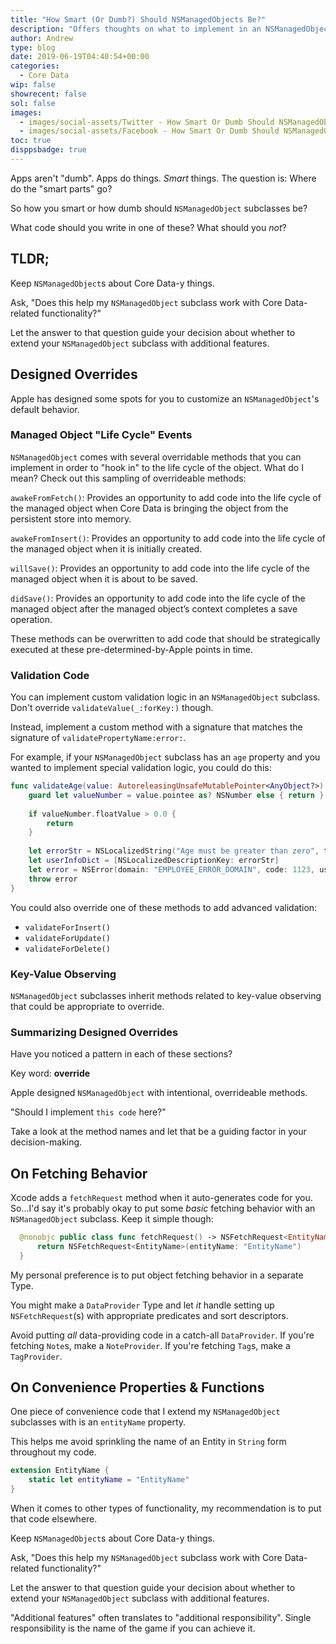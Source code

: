 ```yaml
---
title: "How Smart (Or Dumb?) Should NSManagedObjects Be?"
description: "Offers thoughts on what to implement in an NSManagedObject subclass."
author: Andrew
type: blog
date: 2019-06-19T04:40:54+00:00
categories:
  - Core Data
wip: false
showrecent: false
sol: false
images:
  - images/social-assets/Twitter - How Smart Or Dumb Should NSManagedObjects Be.png
  - images/social-assets/Facebook - How Smart Or Dumb Should NSManagedObjects Be.png
toc: true
disppsbadge: true
---
```


Apps aren't "dumb".  Apps do things.  *Smart* things.  The question is:  Where do the "smart parts" go?

So how you smart or how dumb should `NSManagedObject` subclasses be?

What code should you write in one of these? What should you *not*?

## TLDR;
Keep `NSManagedObject`s about Core Data-y things.  

Ask, "Does this help my `NSManagedObject` subclass work with Core Data-related functionality?"  

Let the answer to that question guide your decision about whether to extend your `NSManagedObject` subclass with additional features.

## Designed Overrides
Apple has designed some spots for you to customize an `NSManagedObject`'s default behavior.

### Managed Object "Life Cycle" Events
`NSManagedObject` comes with several overridable methods that you can implement in order to "hook in" to the life cycle of the object.  What do I mean?  Check out this sampling of overrideable methods:

`awakeFromFetch()`: Provides an opportunity to add code into the life cycle of the managed object when Core Data is bringing the object from the persistent store into memory.

`awakeFromInsert()`: Provides an opportunity to add code into the life cycle of the managed object when it is initially created.

`willSave()`: Provides an opportunity to add code into the life cycle of the managed object when it is about to be saved.

`didSave()`: Provides an opportunity to add code into the life cycle of the managed object after the managed object’s context completes a save operation.

These methods can be overwritten to add code that should be strategically executed at these pre-determined-by-Apple points in time.

### Validation Code
You can implement custom validation logic in an `NSManagedObject` subclass.  Don't override `validateValue(_:forKey:)` though.

Instead, implement a custom method with a signature that matches the signature of `validatePropertyName:error:`.

For example, if your `NSManagedObject` subclass has an `age` property and you wanted to implement special validation logic, you could do this:

```swift
func validateAge(value: AutoreleasingUnsafeMutablePointer<AnyObject?>) throws {
    guard let valueNumber = value.pointee as? NSNumber else { return }
    
    if valueNumber.floatValue > 0.0 {
        return
    }
    
    let errorStr = NSLocalizedString("Age must be greater than zero", tableName: "Employee", comment: "validation: zero age error")
    let userInfoDict = [NSLocalizedDescriptionKey: errorStr]
    let error = NSError(domain: "EMPLOYEE_ERROR_DOMAIN", code: 1123, userInfo: userInfoDict)
    throw error
}
```

You could also override one of these methods to add advanced validation:

* `validateForInsert()`
* `validateForUpdate()`
* `validateForDelete()`

### Key-Value Observing
`NSManagedObject` subclasses inherit methods related to key-value observing that could be appropriate to override.

### Summarizing Designed Overrides
Have you noticed a pattern in each of these sections?

Key word:  **override**

Apple designed `NSManagedObject` with intentional, overrideable methods.  

"Should I implement `this code` here?"  

Take a look at the method names and let that be a guiding factor in your decision-making.  

## On Fetching Behavior

Xcode adds a `fetchRequest` method when it auto-generates code for you.  So...I'd say it's probably okay to put some *basic* fetching behavior with an `NSManagedObject` subclass.  Keep it simple though:

```swift
  @nonobjc public class func fetchRequest() -> NSFetchRequest<EntityName> {
      return NSFetchRequest<EntityName>(entityName: "EntityName")
  }
```

My personal preference is to put object fetching behavior in a separate Type.

You might make a `DataProvider` Type and let *it* handle setting up `NSFetchRequest`(s) with appropriate predicates and sort descriptors.

Avoid putting *all* data-providing code in a catch-all `DataProvider`.  If you're fetching `Note`s, make a `NoteProvider`.  If you're fetching `Tag`s, make a `TagProvider`.

## On Convenience Properties & Functions

One piece of convenience code that I extend my `NSManagedObject` subclasses with is an `entityName` property.

This helps me avoid sprinkling the name of an Entity in `String` form throughout my code.

```swift
extension EntityName {
    static let entityName = "EntityName"
}
```

When it comes to other types of functionality, my recommendation is to put that code elsewhere.

Keep `NSManagedObject`s about Core Data-y things.  

Ask, "Does this help my `NSManagedObject` subclass work with Core Data-related functionality?"  

Let the answer to that question guide your decision about whether to extend your `NSManagedObject` subclass with additional features.

"Additional features" often translates to "additional responsibility". Single responsibility is the name of the game if you can achieve it.

